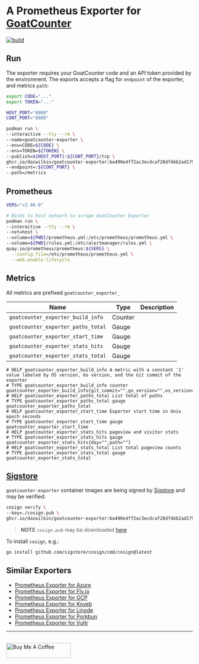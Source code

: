 # A Prometheus Exporter for [GoatCounter](https://goatcounter.com)

[![build](https://github.com/DazWilkin/goatcounter-exporter/actions/workflows/build.yml/badge.svg)](https://github.com/DazWilkin/goatcounter-exporter/actions/workflows/build.yml)

## Run

The exporter requires your GoatCounter code and an API token provided by the environment. The exports accepts a flag for `endpoint` of the exporter, and metrics `path`:

```bash
export CODE="..."
export TOKEN="..."

HOST_PORT="8080"
CONT_PORT="8080"

podman run \
--interactive --tty --rm \
--name=goatcounter-exporter \
--env=CODE=${CODE} \
--env=TOKEN=${TOKEN} \
--publish=${HOST_PORT}:${CONT_PORT}/tcp \
ghcr.io/dazwilkin/goatcounter-exporter:ba490e4ff2ac3ecdcaf28df4bb2ad1791706b130 \
--endpoint=:${CONT_PORT} \
--path=/metrics
```

## Prometheus

```bash
VERS="v2.46.0"

# Binds to host network to scrape GoatCounter Exporter
podman run \
--interactive --tty --rm \
--net=host \
--volume=${PWD}/prometheus.yml:/etc/prometheus/prometheus.yml \
--volume=${PWD}/rules.yml:/etc/alertmanager/rules.yml \
quay.io/prometheus/prometheus:${VERS} \
  --config.file=/etc/prometheus/prometheus.yml \
  --web.enable-lifecycle
```

## Metrics

All metrics are prefixed `goatcounter_exporter_`

|Name|Type|Description|
|----|----|-----------|
|`goatcounter_exporter_build_info`|Counter||
|`goatcounter_exporter_paths_total`|Gauge||
|`goatcounter_exporter_start_time`|Gauge||
|`goatcounter_exporter_stats_hits`|Gauge||
|`goatcounter_exporter_stats_total`|Gauge||

```
# HELP goatcounter_exporter_build_info A metric with a constant '1' value labeled by OS version, Go version, and the Git commit of the exporter
# TYPE goatcounter_exporter_build_info counter
goatcounter_exporter_build_info{git_commit="",go_version="",os_version=""}
# HELP goatcounter_exporter_paths_total List total of paths
# TYPE goatcounter_exporter_paths_total gauge
goatcounter_exporter_paths_total
# HELP goatcounter_exporter_start_time Exporter start time in Unix epoch seconds
# TYPE goatcounter_exporter_start_time gauge
goatcounter_exporter_start_time
# HELP goatcounter_exporter_stats_hits pageview and visitor stats
# TYPE goatcounter_exporter_stats_hits gauge
goatcounter_exporter_stats_hits{day="",path=""}
# HELP goatcounter_exporter_stats_total List total pageview counts
# TYPE goatcounter_exporter_stats_total gauge
goatcounter_exporter_stats_total
```

## [Sigstore](https://www.sigstore.dev/)

`goatcounter-exporter` container images are being signed by [Sigstore](https://www.sigstore.dev/) and may be verified:

```bash
cosign verify \
--key=./cosign.pub \
ghcr.io/dazwilkin/goatcounter-exporter:ba490e4ff2ac3ecdcaf28df4bb2ad1791706b130
```

> **NOTE** `cosign.pub` may be downloaded [here](https://github.com/DazWilkin/goatcounter-exporter/blob/master/cosign.pub)

To install `cosign`, e.g.:
```bash
go install github.com/sigstore/cosign/cmd/cosign@latest
```
## Similar Exporters

+ [Prometheus Exporter for Azure](https://github.com/DazWilkin/azure-exporter)
+ [Prometheus Exporter for Fly.io](https://github.com/DazWilkin/fly-exporter)
+ [Prometheus Exporter for GCP](https://github.com/DazWilkin/gcp-exporter)
+ [Prometheus Exporter for Koyeb](https://github.com/DazWilkin/koyeb-exporter)
+ [Prometheus Exporter for Linode](https://github.com/DazWilkin/linode-exporter)
+ [Prometheus Exporter for Porkbun](https://github.com/DazWilkin/porkbun-exporter)
+ [Prometheus Exporter for Vultr](https://github.com/DazWilkin/vultr-exporter)


<hr/>
<br/>
<a href="https://www.buymeacoffee.com/dazwilkin" target="_blank"><img src="https://cdn.buymeacoffee.com/buttons/default-orange.png" alt="Buy Me A Coffee" height="41" width="174"></a>
